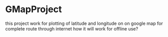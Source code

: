 # GMapProject
this project work for plotting of latitude and longitude on on google map for complete route through internet how it will work for offline use?
